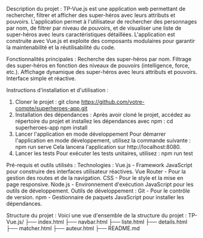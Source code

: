 Description du projet :
TP-Vue.js est une application web permettant de rechercher, filtrer et afficher des super-héros avec leurs attributs et pouvoirs. 
L'application permet à l'utilisateur de rechercher des personnages par nom, de filtrer par niveau de pouvoirs, et de visualiser une liste de super-héros avec leurs caractéristiques détaillées.
L'application est construite avec Vue.js et exploite des composants modulaires pour garantir la maintenabilité et la réutilisabilité du code.

Fonctionnalités principales :
Recherche des super-héros par nom.
Filtrage des super-héros en fonction des niveaux de pouvoirs (intelligence, force, etc.).
Affichage dynamique des super-héros avec leurs attributs et pouvoirs.
Interface simple et réactive.

Instructions d'installation et d'utilisation :
  1. Cloner le projet :
  git clone https://github.com/votre-compte/superheroes-app.git
  2. Installation des dépendances :
  Après avoir cloné le projet, accédez au répertoire du projet et installez les dépendances avec npm :
  cd superheroes-app
  npm install
  3. Lancer l'application en mode développement
  Pour démarrer l'application en mode développement, utilisez la commande suivante :
  npm run serve
  Cela lancera l'application sur http://localhost:8080.
  4. Lancer les tests 
  Pour exécuter les tests unitaires, utilisez :
  npm run test

Pré-requis et outils utilisés :
  Technologies :
  Vue.js - Framework JavaScript pour construire des interfaces utilisateur réactives.
  Vue Router - Pour la gestion des routes et de la navigation.
  CSS - Pour le style et la mise en page responsive.
  Node.js - Environnement d'exécution JavaScript pour les outils de développement.
  Outils de développement :
  Git - Pour le contrôle de version.
  npm - Gestionnaire de paquets JavaScript pour installer les dépendances.

Structure du projet :
  Voici une vue d'ensemble de la structure du projet :
  TP-Vue.js/
  ├── index.html
  ├── navbar.html
  ├── liste.html
  ├── details.html
  ├── matcher.html
  ├── auteur.html
  ├── README.md

